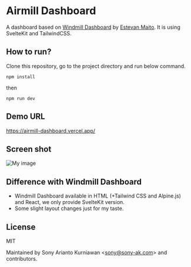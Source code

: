 # Airmill Dashboard

A dashboard based on [Windmill Dashboard](https://github.com/estevanmaito/windmill-dashboard) by [Estevan Maito](https://github.com/estevanmaito). It is using SvelteKit and TailwindCSS.

## How to run?

Clone this repository, go to the project directory and run below command.

```
npm install
```

then

```
npm run dev
```

## Demo URL

https://airmill-dashboard.vercel.app/

## Screen shot

![My image](https://raw.githubusercontent.com/sonyarianto/airmill-dashboard/main/airmill_dashboard-0.1.0.png?9832732)

## Difference with Windmill Dashboard

- Windmill Dashboard available in HTML (+Tailwind CSS and Alpine.js) and React, we only provide SvelteKit version.
- Some slight layout changes just for my taste.

## License

MIT

Maintained by Sony Arianto Kurniawan <<sony@sony-ak.com>> and contributors.
